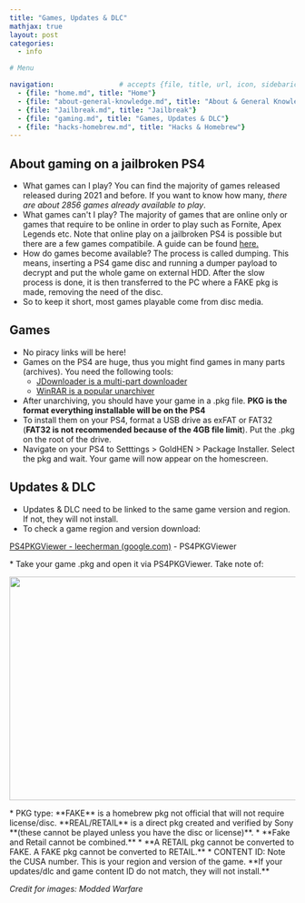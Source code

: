 ```yaml
---
title: "Games, Updates & DLC"
mathjax: true
layout: post
categories:
  - info

# Menu

navigation:                # accepts {file, title, url, icon, sidebaricon}
  - {file: "home.md", title: "Home"}
  - {file: "about-general-knowledge.md", title: "About & General Knowledge"}
  - {file: "Jailbreak.md", title: "Jailbreak"}
  - {file: "gaming.md", title: "Games, Updates & DLC"}
  - {file: "hacks-homebrew.md", title: "Hacks & Homebrew"}
---
```



## About gaming on a jailbroken PS4

* What games can I play? You can find the majority of games released released during 2021 and before. If you want to know how many, *there are about 2856 games already available to play*.
* What games can't I play? The majority of games that are online only or games that require to be online in order to play such as Fornite, Apex Legends etc. Note that online play on a jailbroken PS4 is possible but there are a few games compatibile. A guide can be found
[here.](onlineplay.md)
* How do games become available? The process is called dumping. This means, inserting a PS4 game disc and running a dumper payload to decrypt and put the whole game on external HDD. After the slow process is done, it is then transferred to the PC where a FAKE pkg is made, removing the need of the disc.
* So to keep it short, most games playable come from disc media.


## Games

* No piracy links will be here!
* Games on the PS4 are huge, thus you might find games in many parts (archives). You need the following tools:
    * <a href="https://jdownloader.org/download/index"> JDownloader is a multi-part downloader</a>
    * <a href="https://www.win-rar.com/download.html?&amp;L=0"> WinRAR is a popular unarchiver</a>
* After unarchiving, you should have your game in a .pkg file. **PKG is the format everything installable will be on the PS4**
* To install them on your PS4, format a USB drive as exFAT or FAT32 (**FAT32 is not recommended because of the 4GB file limit**). Put the .pkg on the root of the drive.
* Navigate on your PS4 to Setttings > GoldHEN > Package Installer. Select the pkg and wait. Your game will now appear on the homescreen.

## Updates & DLC

* Updates & DLC need to be linked to the same game version and region. If not, they will not install.
* To check a game region and version download:
<p><a href="https://sites.google.com/site/theleecherman/ps4pkgviewer">PS4PKGViewer - leecherman (google.com)</a>&nbsp;- PS4PKGViewer</p>
* Take your game .pkg and open it via PS4PKGViewer. Take note of:
<p><img alt="" src="https://gcdn.pbrd.co/images/9O68wknbdHM9.png?o=1" style="width: 698px; height: 393px;" /></p>
* PKG type: **FAKE** is a homebrew pkg not official that will not require license/disc. **REAL/RETAIL** is a direct pkg created and verified by Sony **(these cannot be played unless you have the disc or license)**.
* **Fake and Retail cannot be combined.**
* **A RETAIL pkg cannot be converted to FAKE. A FAKE pkg cannot be converted to RETAIL.**
* CONTENT ID: Note the CUSA number. This is your region and version of the game. **If your updates/dlc and game content ID do not match, they will not install.**



*Credit for images: Modded Warfare*

